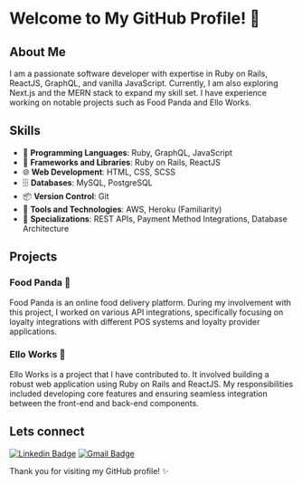 # Welcome to My GitHub Profile! 👋

## About Me

I am a passionate software developer with expertise in Ruby on Rails, ReactJS, GraphQL, and vanilla JavaScript. Currently, I am also exploring Next.js and the MERN stack to expand my skill set. I have experience working on notable projects such as Food Panda and Ello Works.

## Skills

- 💎 **Programming Languages**: Ruby, GraphQL, JavaScript
- 🚀 **Frameworks and Libraries**: Ruby on Rails, ReactJS
- 🌐 **Web Development**: HTML, CSS, SCSS
- 🗄️ **Databases**: MySQL, PostgreSQL
- 📦 **Version Control**: Git
- 🔧 **Tools and Technologies**: AWS, Heroku (Familiarity)
- 🎯 **Specializations**: REST APIs, Payment Method Integrations, Database Architecture

## Projects

### Food Panda 🍔

Food Panda is an online food delivery platform. During my involvement with this project, I worked on various API integrations, specifically focusing on loyalty integrations with different POS systems and loyalty provider applications.

### Ello Works 💼

Ello Works is a project that I have contributed to. It involved building a robust web application using Ruby on Rails and ReactJS. My responsibilities included developing core features and ensuring seamless integration between the front-end and back-end components.

## Lets connect

[![Linkedin Badge](https://img.shields.io/badge/-mudassir-blue?style=flat-square&logo=Linkedin&logoColor=white&link=https://www.linkedin.com/in/)](https://www.linkedin.com/in/bilal-raza-863650253/?lipi=urn%3Ali%3Apage%3Ad_flagship3_feed%3BTcAKsHlrQMK%2FXfZ48MFv%2Bg%3D%3D)
[![Gmail Badge](https://img.shields.io/badge/-mudassir-c14438?style=flat-square&logo=Gmail&logoColor=white&link=mailto:bilal.raza.eng@gmail.com)](mailto:bilal.raza.eng@gmail.com)


Thank you for visiting my GitHub profile! ✨

